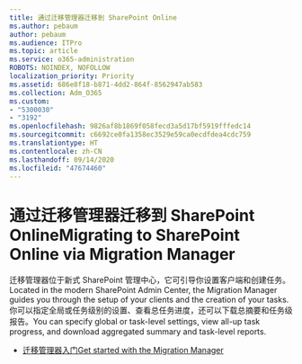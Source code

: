 ```yaml
---
title: 通过迁移管理器迁移到 SharePoint Online
ms.author: pebaum
author: pebaum
ms.audience: ITPro
ms.topic: article
ms.service: o365-administration
ROBOTS: NOINDEX, NOFOLLOW
localization_priority: Priority
ms.assetid: 686e8f18-b871-4dd2-864f-8562947ab583
ms.collection: Adm_O365
ms.custom:
- "5300030"
- "3192"
ms.openlocfilehash: 9826af8b1869f058fecd3a5d17bf5919fffedc14
ms.sourcegitcommit: c6692ce0fa1358ec3529e59ca0ecdfdea4cdc759
ms.translationtype: HT
ms.contentlocale: zh-CN
ms.lasthandoff: 09/14/2020
ms.locfileid: "47674460"
---
```

# <a name="migrating-to-sharepoint-online-via-migration-manager"></a><span data-ttu-id="f22a3-102">通过迁移管理器迁移到 SharePoint Online</span><span class="sxs-lookup"><span data-stu-id="f22a3-102">Migrating to SharePoint Online via Migration Manager</span></span>

<span data-ttu-id="f22a3-103">迁移管理器位于新式 SharePoint 管理中心，它可引导你设置客户端和创建任务。</span><span class="sxs-lookup"><span data-stu-id="f22a3-103">Located in the modern SharePoint Admin Center, the Migration Manager guides you through the setup of your clients and the creation of your tasks.</span></span> <span data-ttu-id="f22a3-104">你可以指定全局或任务级别的设置、查看总任务进度，还可以下载总摘要和任务级报告。</span><span class="sxs-lookup"><span data-stu-id="f22a3-104">You can specify global or task-level settings, view all-up task progress, and download aggregated summary and task-level reports.</span></span>

- [<span data-ttu-id="f22a3-105">迁移管理器入门</span><span class="sxs-lookup"><span data-stu-id="f22a3-105">Get started with the Migration Manager</span></span>](https://docs.microsoft.com/sharepointmigration/mm-get-started)
